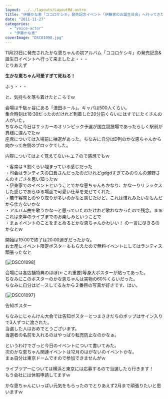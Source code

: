 ```yaml
---
layout: ../../layouts/LayoutMd.astro
title: "伊藤かな恵「ココロケシキ」発売記念イベント「伊藤家のお誕生日会」へ行ってきた！"
date: "2011-11-27"
categories: 
  - "voice-actor"
  - "伊藤かな恵"
coverImage: "DSC01098.jpg"
---
```


11月23日に発売されたかな恵ちゃんの初アルバム「ココロケシキ」の発売記念&誕生日イベントへ行って来ましたよ・・・  
とりあえず

**生かな恵ちゃん可愛すぎて死ねる！** 

ふぅ・・・

と、気持ちを落ち着けたところでｗ

会場は千駄ヶ谷にある「津田ホール」。キャパは500人くらい。  
集合時刻は18:30だったのだけれど到着した20分前くらいにはすでにたくさんの人がいた。  
ちなみに今日はサッカーのオリンピック予選が国立競技場であったらしく駅前が異様に混んでたｗ  
座席については入場前に抽選があった。ちなみに自分はD列のかな恵ちゃんから向かって左側のブロックでした。

内容についてはよく覚えてない←エ？ので感想でもｗ

・客席は９割くらい埋まっている感じだった  
・司会はランティスの臼倉さんだったのだけれどgdgdすぎてみのりんの瀬野さんのすごさを思い知ったｗ  
・伊東家でのイベントということでかな恵ちゃんもかなり、かな～りリラックスした感じであらゆる場面で可愛い仕草を見せてくれた  
・若干客席とのやり取りが多いのかなと感じたけど、これは慣れみたいなもんだから仕方ないかな   
・アルバム曲を歌うかな～と思っていたのだけれど歌わなかったので残念。まぁこれは来年のライブまでのお楽しみということで  
・まぁイベントのことをまとめるとかな恵ちゃんかわいい！ の一言に尽きるのかなとｗ

開始は19:00で終了は20:00過ぎだったかな。  
お土産にイベント限定ポスターももらえたので無料イベントにしてはランティス頑張ったなと

[![](/wp/images/DSC01098.jpg "DSC01098")]

会場には各店舗特典のほぼ(←これ重要)等身大ポスターが貼ってあった。  
ちなみにこのポスターのかな恵ちゃんは実物の60%くらいだった。  
ちなみに自分はピースしてる左から２番目の写真が好きです、はい。

[![](/wp/images/DSC01097.jpg "DSC01097")]

告知ポスター

ちなみにじゃんけん大会では告知ポスターとつまさきだちのポップはサイン入りで3人ずつに渡された。  
当選した人はおめでとうございます。  
当選者の名前を入れるのはやっぱり転売防止なのかなぁ。

というわけでざっと今日のイベントについて書いてみた。  
次のかな恵ちゃん関連イベントは12月のはがないのイベントかな。  
まぁ自分は東京ドームですので参加できませんがｗ

ライブツアーについては横浜と東京には応募するので当選したら行きます！  
もう会社には休暇申請してますｗ

かな恵ちゃんにいっぱい元気をもらったのでとりあえず2月まで頑張りたいと思いますｗ
